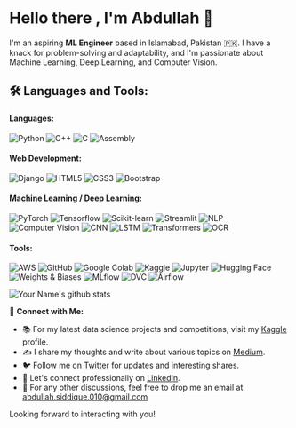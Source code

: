 # Hello there , I'm Abdullah 👋



I'm an aspiring **ML Engineer** based in Islamabad, Pakistan 🇵🇰. I have a knack for problem-solving and adaptability, and I'm passionate about Machine Learning, Deep Learning, and Computer Vision.

## 🛠️ Languages and Tools:

#### Languages:
![Python](https://img.shields.io/badge/Python-3776AB?style=flat-square&logo=python&logoColor=white)
![C++](https://img.shields.io/badge/C++-00599C?style=flat-square&logo=c%2B%2B&logoColor=white)
![C](https://img.shields.io/badge/C-00599C?style=flat-square&logo=c&logoColor=white)
![Assembly](https://img.shields.io/badge/Assembly-654FF0?style=flat-square)

#### Web Development:
![Django](https://img.shields.io/badge/Django-092E20?style=flat-square&logo=django&logoColor=white)
![HTML5](https://img.shields.io/badge/HTML5-E34F26?style=flat-square&logo=html5&logoColor=white)
![CSS3](https://img.shields.io/badge/CSS3-1572B6?style=flat-square&logo=css3&logoColor=white)
![Bootstrap](https://img.shields.io/badge/Bootstrap-563D7C?style=flat-square&logo=bootstrap&logoColor=white)

#### Machine Learning / Deep Learning:
![PyTorch](https://img.shields.io/badge/PyTorch-EE4C2C?style=flat-square&logo=pytorch&logoColor=white)
![Tensorflow](https://img.shields.io/badge/Tensorflow-FF6F00?style=flat-square&logo=tensorflow&logoColor=white)
![Scikit-learn](https://img.shields.io/badge/Scikitlearn-F7931E?style=flat-square&logo=scikit-learn&logoColor=white)
![Streamlit](https://img.shields.io/badge/Streamlit-FF4B4B?style=flat-square&logo=streamlit&logoColor=white)
![NLP](https://img.shields.io/badge/NLP-4B0082?style=flat-square)
![Computer Vision](https://img.shields.io/badge/Computer%20Vision-006400?style=flat-square)
![CNN](https://img.shields.io/badge/CNN-FF00FF?style=flat-square)
![LSTM](https://img.shields.io/badge/LSTM-FF00FF?style=flat-square)
![Transformers](https://img.shields.io/badge/Transformers-FF00FF?style=flat-square)
![OCR](https://img.shields.io/badge/OCR-FF00FF?style=flat-square)

#### Tools:
![AWS](https://img.shields.io/badge/AWS-232F3E?style=flat-square&logo=amazon-aws&logoColor=white)
![GitHub](https://img.shields.io/badge/GitHub-181717?style=flat-square&logo=github&logoColor=white)
![Google Colab](https://img.shields.io/badge/Google%20Colab-F9AB00?style=flat-square&logo=google-colab&logoColor=white)
![Kaggle](https://img.shields.io/badge/Kaggle-20BEFF?style=flat-square&logo=kaggle&logoColor=white)
![Jupyter](https://img.shields.io/badge/Jupyter-F37626?style=flat-square)
![Hugging Face](https://img.shields.io/badge/Hugging%20Face-FFD000?style=flat-square&logo=huggingface&logoColor=black)
![Weights & Biases](https://img.shields.io/badge/Weights%20&%20Biases-FFBE00?style=flat-square&logo=weightsandbiases&logoColor=black)
![MLflow](https://img.shields.io/badge/MLflow-FF4A4A?style=flat-square&logo=mlflow&logoColor=white)
![DVC](https://img.shields.io/badge/DVC-945DD6?style=flat-square&logo=data-version-control&logoColor=white)
![Airflow](https://img.shields.io/badge/Airflow-017CEE?style=flat-square&logo=apache-airflow&logoColor=white)


![Your Name's github stats](https://github-readme-stats.vercel.app/api?username=abdullah1772&show_icons=true&theme=radical&include_all_commits=true)




🔗 **Connect with Me:**

- 📚 For my latest data science projects and competitions, visit my [Kaggle](https://www.kaggle.com/kane6543) profile.
- ✍️ I share my thoughts and write about various topics on [Medium](https://medium.com/@abdullah.siddique.010).
- 🐦 Follow me on [Twitter](https://twitter.com/010_abdullah_) for updates and interesting shares.
- 👔 Let's connect professionally on [LinkedIn](https://www.linkedin.com/in/abdullah-siddique-541195242/).
- 📧 For any other discussions, feel free to drop me an email at [abdullah.siddique.010@gmail.com](mailto:abdullah.siddique.010@gmail.com)

Looking forward to interacting with you!
